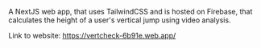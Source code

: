 A NextJS web app, that uses TailwindCSS and is hosted on Firebase, that calculates the height of a user's vertical jump using video analysis.

Link to website: https://vertcheck-6b91e.web.app/
